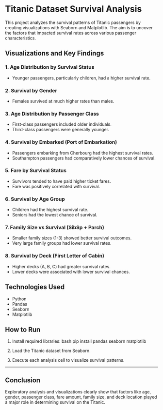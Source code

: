 # Titanic Dataset Survival Analysis
This project analyzes the survival patterns of Titanic passengers by creating visualizations with Seaborn and Matplotlib.
The aim is to uncover the factors that impacted survival rates across various passenger characteristics.

## Visualizations and Key Findings

### 1. Age Distribution by Survival Status
- Younger passengers, particularly children, had a higher survival rate.

### 2. Survival by Gender
- Females survived at much higher rates than males.

### 3. Age Distribution by Passenger Class
- First-class passengers included older individuals.
- Third-class passengers were generally younger.

### 4. Survival by Embarked (Port of Embarkation)
- Passengers embarking from Cherbourg had the highest survival rates.
- Southampton passengers had comparatively lower chances of survival.

### 5. Fare by Survival Status
- Survivors tended to have paid higher ticket fares.
- Fare was positively correlated with survival.

### 6. Survival by Age Group
- Children had the highest survival rate.
- Seniors had the lowest chance of survival.

### 7. Family Size vs Survival (SibSp + Parch)
- Smaller family sizes (1-3) showed better survival outcomes.
- Very large family groups had lower survival rates.

### 8. Survival by Deck (First Letter of Cabin)
- Higher decks (A, B, C) had greater survival rates.
- Lower decks were associated with lower survival chances.

## Technologies Used
- Python
- Pandas
- Seaborn
- Matplotlib

## How to Run
1. Install required libraries:
    bash
    pip install pandas seaborn matplotlib
    
2. Load the Titanic dataset from Seaborn.
3. Execute each analysis cell to visualize survival patterns.

---
## Conclusion
Exploratory analysis and visualizations clearly show that factors like age, gender, passenger class, fare amount, family size, and deck location played a major role in determining survival on the Titanic.
